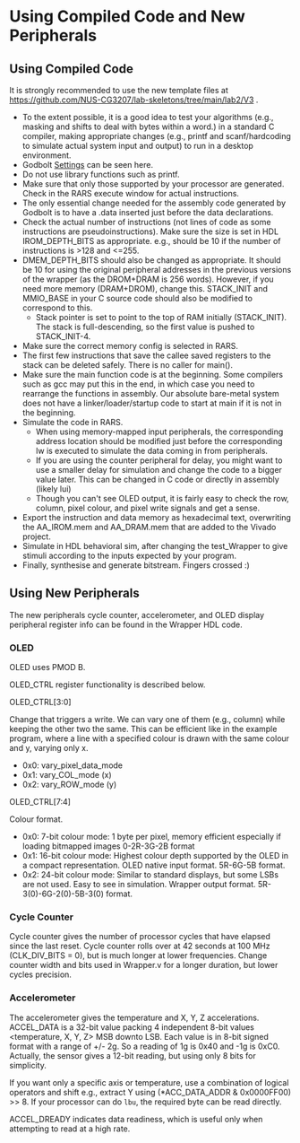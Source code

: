 
# Using Compiled Code and New Peripherals

## Using Compiled Code

It is strongly recommended to use the new template files at https://github.com/NUS-CG3207/lab-skeletons/tree/main/lab2/V3 .


* To the extent possible, it is a good idea to test your algorithms (e.g., masking and shifts to deal with bytes within a word.) in a standard C compiler, making appropriate changes (e.g., printf and scanf/hardcoding to simulate actual system input and output) to run in a desktop environment.
* Godbolt [Settings](godbolt.png) can be seen here.
* Do not use library functions such as printf. 
* Make sure that only those supported by your processor are generated. Check in the RARS execute window for actual instructions.
* The only essential change needed for the assembly code generated by Godbolt is to have a .data inserted just before the data declarations.
* Check the actual number of instructions (not lines of code as some instructions are pseudoinstructions). Make sure the size is set in HDL IROM_DEPTH_BITS as appropriate. e.g., should be 10 if the number of instructions is >128 and <=255.
* DMEM_DEPTH_BITS should also be changed as appropriate. It should be 10 for using the original peripheral addresses in the previous versions of the wrapper (as the DROM+DRAM is 256 words). However, if you need more memory (DRAM+DROM), change this. STACK_INIT and MMIO_BASE in your C source code should also be modified to correspond to this.
    * Stack pointer is set to point to the top of RAM initially (STACK_INIT). The stack is full-descending, so the first value is pushed to STACK_INIT-4.
* Make sure the correct memory config is selected in RARS.
* The first few instructions that save the callee saved registers to the stack can be deleted safely. There is no caller for main().
* Make sure the main function code is at the beginning. Some compilers such as gcc may put this in the end, in which case you need to rearrange the functions in assembly. Our absolute bare-metal system does not have a linker/loader/startup code to start at main if it is not in the beginning.
* Simulate the code in RARS.
    * When using memory-mapped input peripherals, the corresponding address location should be modified just before the corresponding lw is executed to simulate the data coming in from peripherals.
    * If you are using the counter peripheral for delay, you might want to use a smaller delay for simulation and change the code to a bigger value later. This can be changed in C code or directly in assembly (likely lui)
    * Though you can't see OLED output, it is fairly easy to check the row, column, pixel colour, and pixel write signals and get a sense.
* Export the instruction and data memory as hexadecimal text, overwriting the AA_IROM.mem and AA_DRAM.mem that are added to the Vivado project.
* Simulate in HDL behavioral sim, after changing the test_Wrapper to give stimuli according to the inputs expected by your program.
* Finally, synthesise and generate bitstream. Fingers crossed :)

## Using New Peripherals

The new peripherals cycle counter, accelerometer, and OLED display peripheral register info can be found in the Wrapper HDL code. 

### OLED
OLED uses PMOD B.

OLED_CTRL register functionality is described below.

OLED_CTRL[3:0]

Change that triggers a write. We can vary one of them (e.g., column) while keeping the other two the same. This can be efficient like in the example program, where a line with a specified colour is drawn with the same colour and y, varying only x. 
* 0x0: vary_pixel_data_mode
* 0x1: vary_COL_mode (x)
* 0x2: vary_ROW_mode (y)

OLED_CTRL[7:4]

Colour format.
* 0x0: 7-bit colour mode: 1 byte per pixel, memory efficient especially if loading bitmapped images 0-2R-3G-2B format
* 0x1: 16-bit colour mode: Highest colour depth supported by the OLED in a compact representation. OLED native input format. 5R-6G-5B format.
* 0x2: 24-bit colour mode: Similar to standard displays, but some LSBs are not used. Easy to see in simulation. Wrapper output format. 5R-3(0)-6G-2(0)-5B-3(0) format.


### Cycle Counter
Cycle counter gives the number of processor cycles that have elapsed since the last reset.
Cycle counter rolls over at 42 seconds at 100 MHz (CLK_DIV_BITS = 0), but is much longer at lower frequencies. 
Change counter width and bits used in Wrapper.v for a longer duration, but lower cycles precision.

### Accelerometer
The accelerometer gives the temperature and X, Y, Z accelerations.
ACCEL_DATA is a 32-bit value packing 4 independent 8-bit values <temperature, X, Y, Z> MSB downto LSB.
Each value is in 8-bit signed format with a range of +/- 2g. So a reading of 1g is 0x40 and -1g is 0xC0. 
Actually, the sensor gives a 12-bit reading, but using only 8 bits for simplicity. 

If you want only a specific axis or temperature, use a combination of logical operators and shift e.g., extract Y using (*ACC_DATA_ADDR & 0x0000FF00) >> 8. If your processor can do `lbu`, the required byte can be read directly.

ACCEL_DREADY indicates data readiness, which is useful only when attempting to read at a high rate.
